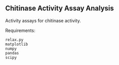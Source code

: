 Chitinase Activity Assay Analysis
---------------------------------

Activity assays for chitinase activity.

Requirements:
```
relax.py
matplotlib
numpy
pandas
scipy
```